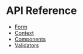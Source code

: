 # API Reference

* [Form](Form.md)
* [Context](Context.md)
* [Components](Components.md)
* [Validators](Validators.md)